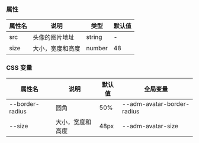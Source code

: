 ### 属性

|属性名| 说明    | 类型     | 默认值 |
|  ---  |-------|--------|-----|
|  src  | 头像的图片地址 | string | -   |
|  size  | 大小，宽度和高度 | number | 48   |


### CSS 变量

|属性名|说明| 默认值  | 全局变量                       |
|  ---  | ---  |------|----------------------------|
|  --border-radius  | 圆角  | 50%  | --adm-avatar-border-radius |
|  --size  | 大小，宽度和高度  | 48px | --adm-avatar-size |
